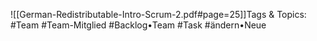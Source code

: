 
![[German-Redistributable-Intro-Scrum-2.pdf#page=25]]Tags & Topics:
   #Team
   #Team-Mitglied
   #Backlog•Team
   #Task
   #ändern•Neue